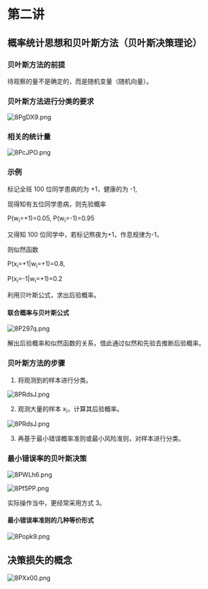 # 第二讲
## 概率统计思想和贝叶斯方法（贝叶斯决策理论）
### 贝叶斯方法的前提
待观察的量不是确定的，而是随机变量（随机向量）。
### 贝叶斯方法进行分类的要求
![8PgDX9.png](https://s2.ax1x.com/2020/03/10/8PgDX9.png)
### 相关的统计量
![8PcJPO.png](https://s2.ax1x.com/2020/03/10/8PcJPO.png)
### 示例
标记全班 100 位同学患病的为 +1，健康的为 -1,

现得知有五位同学患病，则先验概率

P(w<sub>i</sub>=+1)=0.05, P(w<sub>i</sub>=-1)=0.95

又得知 100 位同学中，若标记熬夜为+1，作息规律为-1，

则似然函数

P(x<sub>i</sub>=+1|w<sub>i</sub>=+1)=0.8,

P(x<sub>i</sub>=-1|w<sub>i</sub>=+1)=0.2

利用贝叶斯公式，求出后验概率。

#### 联合概率与贝叶斯公式
![8P297q.png](https://s2.ax1x.com/2020/03/10/8P297q.png)

解出后验概率和似然函数的关系，借此通过似然和先验去推断后验概率。

### 贝叶斯方法的步骤
1. 将观测到的样本进行分类。

![8PRdsJ.png](https://s2.ax1x.com/2020/03/10/8PRdsJ.png)

2. 观测大量的样本 x<sub>i</sub>，计算其后验概率。

![8PRdsJ.png](https://s2.ax1x.com/2020/03/10/8PRdsJ.png)

3. 再基于最小错误概率准则或最小风险准则，对样本进行分类。

### 最小错误率的贝叶斯决策
![8PWLh6.png](https://s2.ax1x.com/2020/03/10/8PWLh6.png)

![8Pf5PP.png](https://s2.ax1x.com/2020/03/10/8Pf5PP.png)

实际操作当中，更经常采用方式 3。
#### 最小错误率准则的几种等价形式
![8Popk9.png](https://s2.ax1x.com/2020/03/10/8Popk9.png)
## 决策损失的概念
![8PXx00.png](https://s2.ax1x.com/2020/03/10/8PXx00.png)
